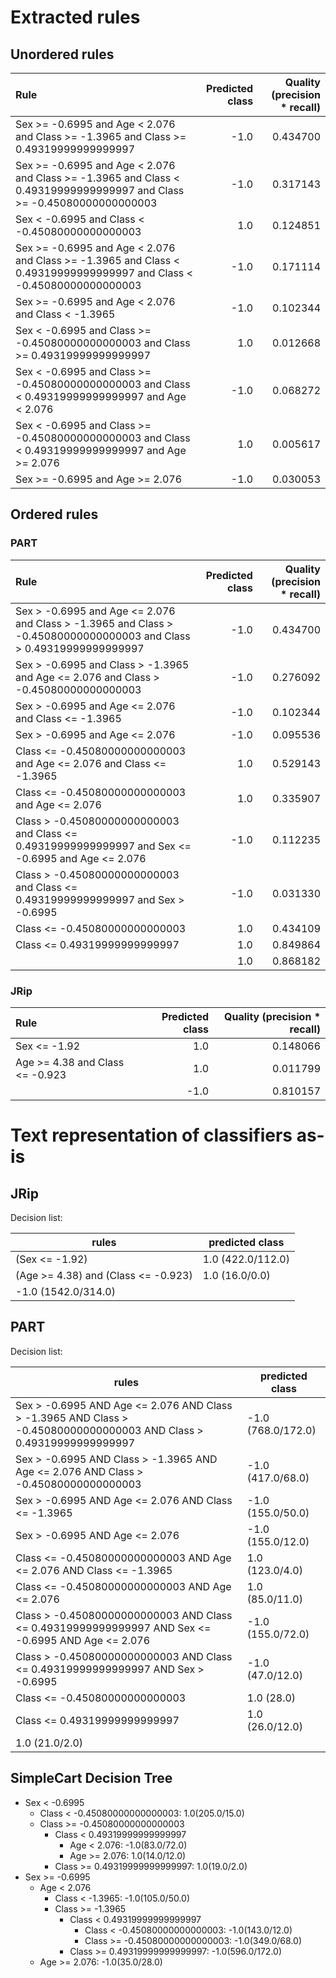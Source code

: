 # Extracted rules

## Unordered rules

| Rule | Predicted class | Quality (precision * recall) |
|:----|----:|----:|
| Sex >= -0.6995 and Age < 2.076 and Class >= -1.3965 and Class >= 0.49319999999999997 | -1.0 | 0.434700 |
| Sex >= -0.6995 and Age < 2.076 and Class >= -1.3965 and Class < 0.49319999999999997 and Class >= -0.45080000000000003 | -1.0 | 0.317143 |
| Sex < -0.6995 and Class < -0.45080000000000003 | 1.0 | 0.124851 |
| Sex >= -0.6995 and Age < 2.076 and Class >= -1.3965 and Class < 0.49319999999999997 and Class < -0.45080000000000003 | -1.0 | 0.171114 |
| Sex >= -0.6995 and Age < 2.076 and Class < -1.3965 | -1.0 | 0.102344 |
| Sex < -0.6995 and Class >= -0.45080000000000003 and Class >= 0.49319999999999997 | 1.0 | 0.012668 |
| Sex < -0.6995 and Class >= -0.45080000000000003 and Class < 0.49319999999999997 and Age < 2.076 | -1.0 | 0.068272 |
| Sex < -0.6995 and Class >= -0.45080000000000003 and Class < 0.49319999999999997 and Age >= 2.076 | 1.0 | 0.005617 |
| Sex >= -0.6995 and Age >= 2.076 | -1.0 | 0.030053 |

## Ordered rules

### PART

| Rule | Predicted class | Quality (precision * recall) |
|:----|----:|----:|
| Sex > -0.6995 and Age <= 2.076 and Class > -1.3965 and Class > -0.45080000000000003 and Class > 0.49319999999999997 | -1.0 | 0.434700 |
| Sex > -0.6995 and Class > -1.3965 and Age <= 2.076 and Class > -0.45080000000000003 | -1.0 | 0.276092 |
| Sex > -0.6995 and Age <= 2.076 and Class <= -1.3965 | -1.0 | 0.102344 |
| Sex > -0.6995 and Age <= 2.076 | -1.0 | 0.095536 |
| Class <= -0.45080000000000003 and Age <= 2.076 and Class <= -1.3965 | 1.0 | 0.529143 |
| Class <= -0.45080000000000003 and Age <= 2.076 | 1.0 | 0.335907 |
| Class > -0.45080000000000003 and Class <= 0.49319999999999997 and Sex <= -0.6995 and Age <= 2.076 | -1.0 | 0.112235 |
| Class > -0.45080000000000003 and Class <= 0.49319999999999997 and Sex > -0.6995 | -1.0 | 0.031330 |
| Class <= -0.45080000000000003 | 1.0 | 0.434109 |
| Class <= 0.49319999999999997 | 1.0 | 0.849864 |
|  | 1.0 | 0.868182 |


### JRip

| Rule | Predicted class | Quality (precision * recall) |
|:----|----:|----:|
| Sex <= -1.92 | 1.0 | 0.148066 |
| Age >= 4.38 and Class <= -0.923 | 1.0 | 0.011799 |
|  | -1.0 | 0.810157 |


# Text representation of classifiers as-is

## JRip

Decision list:

rules | predicted class
---|---
(Sex <= -1.92)|1.0 (422.0/112.0)
(Age >= 4.38) and (Class <= -0.923)|1.0 (16.0/0.0)
|-1.0 (1542.0/314.0)


## PART

Decision list:

rules | predicted class
---|---
Sex > -0.6995 AND Age <= 2.076 AND Class > -1.3965 AND Class > -0.45080000000000003 AND Class > 0.49319999999999997|-1.0 (768.0/172.0)
Sex > -0.6995 AND Class > -1.3965 AND Age <= 2.076 AND Class > -0.45080000000000003|-1.0 (417.0/68.0)
Sex > -0.6995 AND Age <= 2.076 AND Class <= -1.3965|-1.0 (155.0/50.0)
Sex > -0.6995 AND Age <= 2.076|-1.0 (155.0/12.0)
Class <= -0.45080000000000003 AND Age <= 2.076 AND Class <= -1.3965|1.0 (123.0/4.0)
Class <= -0.45080000000000003 AND Age <= 2.076|1.0 (85.0/11.0)
Class > -0.45080000000000003 AND Class <= 0.49319999999999997 AND Sex <= -0.6995 AND Age <= 2.076|-1.0 (155.0/72.0)
Class > -0.45080000000000003 AND Class <= 0.49319999999999997 AND Sex > -0.6995|-1.0 (47.0/12.0)
Class <= -0.45080000000000003|1.0 (28.0)
Class <= 0.49319999999999997|1.0 (26.0/12.0)
|1.0 (21.0/2.0)


## SimpleCart Decision Tree

* Sex < -0.6995
	* Class < -0.45080000000000003: 1.0(205.0/15.0)
	* Class >= -0.45080000000000003
		* Class < 0.49319999999999997
			* Age < 2.076: -1.0(83.0/72.0)
			* Age >= 2.076: 1.0(14.0/12.0)
		* Class >= 0.49319999999999997: 1.0(19.0/2.0)
* Sex >= -0.6995
	* Age < 2.076
		* Class < -1.3965: -1.0(105.0/50.0)
		* Class >= -1.3965
			* Class < 0.49319999999999997
				* Class < -0.45080000000000003: -1.0(143.0/12.0)
				* Class >= -0.45080000000000003: -1.0(349.0/68.0)
			* Class >= 0.49319999999999997: -1.0(596.0/172.0)
	* Age >= 2.076: -1.0(35.0/28.0)


